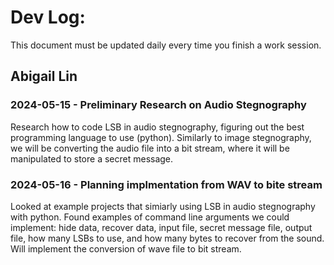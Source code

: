 # Dev Log:

This document must be updated daily every time you finish a work session.

## Abigail Lin

### 2024-05-15 - Preliminary Research on Audio Stegnography
Research how to code LSB in audio stegnography, figuring out the best programming language to use (python). Similarly to image stegnography, we will be converting the audio file into a bit stream, where it will be manipulated to store a secret message.

### 2024-05-16 - Planning implmentation from WAV to bite stream
Looked at example projects that simiarly using LSB in audio stegnography with python. Found examples of command line arguments we could implement: hide data, recover data, input file, secret message file, output file, how many LSBs to use, and how many bytes to recover from the sound. Will implement the conversion of wave file to bit stream.

